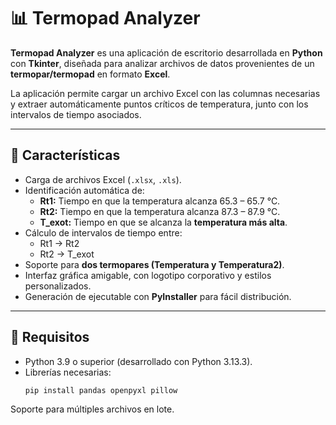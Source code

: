 # 📊 Termopad Analyzer

**Termopad Analyzer** es una aplicación de escritorio desarrollada en **Python** con **Tkinter**, diseñada para analizar archivos de datos provenientes de un **termopar/termopad** en formato **Excel**.  

La aplicación permite cargar un archivo Excel con las columnas necesarias y extraer automáticamente puntos críticos de temperatura, junto con los intervalos de tiempo asociados.  

---

## 🚀 Características

- Carga de archivos Excel (`.xlsx`, `.xls`).
- Identificación automática de:
  - **Rt1:** Tiempo en que la temperatura alcanza 65.3 – 65.7 °C.  
  - **Rt2:** Tiempo en que la temperatura alcanza 87.3 – 87.9 °C.  
  - **T_exot:** Tiempo en que se alcanza la **temperatura más alta**.  
- Cálculo de intervalos de tiempo entre:
  - Rt1 → Rt2  
  - Rt2 → T_exot  
- Soporte para **dos termopares (Temperatura y Temperatura2)**.
- Interfaz gráfica amigable, con logotipo corporativo y estilos personalizados.
- Generación de ejecutable con **PyInstaller** para fácil distribución.

---

## 📂 Requisitos

- Python 3.9 o superior (desarrollado con Python 3.13.3).  
- Librerías necesarias:
  ```bash
  pip install pandas openpyxl pillow


Soporte para múltiples archivos en lote.
